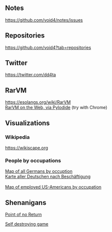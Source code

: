 ## Notes

<a href="https://github.com/void4/notes/issues">https://github.com/void4/notes/issues</a>
## Repositories
<a href="https://github.com/void4?tab=repositories">https://github.com/void4?tab=repositories</a>

## Twitter
<a href="https://twitter.com/dd4ta">https://twitter.com/dd4ta</a>

## RarVM

<a href="https://esolangs.org/wiki/RarVM">https://esolangs.org/wiki/RarVM</a><br>
<a href="webjump/index.html">RarVM on the Web, via PyIodide</a> (try with Chrome)

## Visualizations

### Wikipedia
<a href="https://wikiscape.org">https://wikiscape.org</a>

### People by occupations
<a href="allgermans/Germany.html">Map of all Germans by occuption</a><br>
<a href="allgermans/index.html">Karte aller Deutschen nach Beschäftigung</a><br>
<br>
<a href="allgermans/americans.html">Map of employed US-Americans by occupation</a><br>


## Shenanigans
<a href="pointofnoreturn/index.html">Point of no Return</a><br>

<a href="selfdestruct/index.html">Self destroying game</a>
